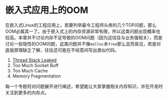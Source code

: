 # 嵌入式应用上的OOM

在嵌入式Linux的工程应用上，若要列举最令工程师头疼的几个TOP问题，那么OOM必属其一了。由于嵌入式上的内存资源非常有限，所以这类问题出现概率也较高。本章并不讨论内存不足导致的OOM问题（因为这往往与业务强相关），而是讨论一些隐性的OOM问题，这类问题并不像`malloc`未`free`那么显而易见，若是对底层原理缺乏了解，往往还可能在不经意间写出类似代码。

1. [Thread Stack Leaked](https://github.com/CallonHuang/EngineerLinux/tree/master/Memory/HiddenOOM/ThreadStackLeaked)
2. Too Much Socket Buff
3. Too Much Cache
4. Memory Fragmentation

每一个专题将对问题展开进行阐述，希望能让大家掌握相关内存知识，并在开发时关注到更多的内存点。